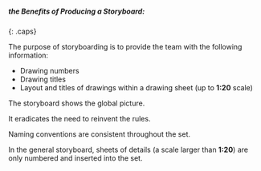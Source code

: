 ##### the Benefits of Producing a Storyboard:
{: .caps}

The purpose of storyboarding is to provide the team with
the following information:

- Drawing numbers
- Drawing titles
- Layout and titles of drawings within a drawing sheet (up to **1:20** scale)

The storyboard shows the global picture.

It eradicates the need to reinvent the rules.

Naming conventions are consistent throughout the set.

In the general storyboard, sheets of details (a scale larger than **1:20**) are only numbered and inserted into the set.
